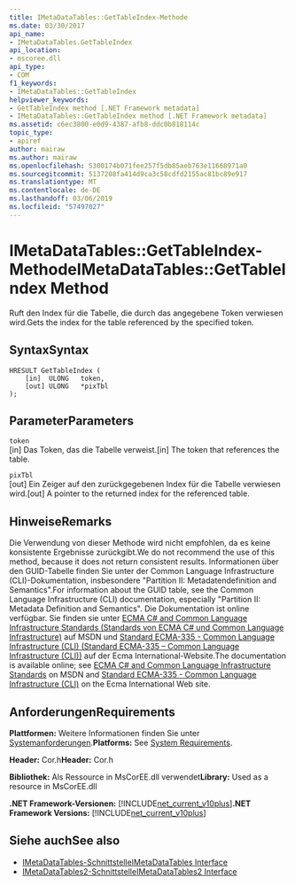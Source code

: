 ```yaml
---
title: IMetaDataTables::GetTableIndex-Methode
ms.date: 03/30/2017
api_name:
- IMetaDataTables.GetTableIndex
api_location:
- mscoree.dll
api_type:
- COM
f1_keywords:
- IMetaDataTables::GetTableIndex
helpviewer_keywords:
- GetTableIndex method [.NET Framework metadata]
- IMetaDataTables::GetTableIndex method [.NET Framework metadata]
ms.assetid: c6ec3800-e0d9-4387-afb8-ddc0b818114c
topic_type:
- apiref
author: mairaw
ms.author: mairaw
ms.openlocfilehash: 5300174b071fee257f5db85aeb763e11668971a0
ms.sourcegitcommit: 5137208fa414d9ca3c58cdfd2155ac81bc89e917
ms.translationtype: MT
ms.contentlocale: de-DE
ms.lasthandoff: 03/06/2019
ms.locfileid: "57497027"
---
```

# <a name="imetadatatablesgettableindex-method"></a><span data-ttu-id="fe144-102">IMetaDataTables::GetTableIndex-Methode</span><span class="sxs-lookup"><span data-stu-id="fe144-102">IMetaDataTables::GetTableIndex Method</span></span>
<span data-ttu-id="fe144-103">Ruft den Index für die Tabelle, die durch das angegebene Token verwiesen wird.</span><span class="sxs-lookup"><span data-stu-id="fe144-103">Gets the index for the table referenced by the specified token.</span></span>  
  
## <a name="syntax"></a><span data-ttu-id="fe144-104">Syntax</span><span class="sxs-lookup"><span data-stu-id="fe144-104">Syntax</span></span>  
  
```  
HRESULT GetTableIndex (  
    [in]  ULONG   token,  
    [out] ULONG   *pixTbl  
);  
```  
  
## <a name="parameters"></a><span data-ttu-id="fe144-105">Parameter</span><span class="sxs-lookup"><span data-stu-id="fe144-105">Parameters</span></span>  
 `token`  
 <span data-ttu-id="fe144-106">[in] Das Token, das die Tabelle verweist.</span><span class="sxs-lookup"><span data-stu-id="fe144-106">[in] The token that references the table.</span></span>  
  
 `pixTbl`  
 <span data-ttu-id="fe144-107">[out] Ein Zeiger auf den zurückgegebenen Index für die Tabelle verwiesen wird.</span><span class="sxs-lookup"><span data-stu-id="fe144-107">[out] A pointer to the returned index for the referenced table.</span></span>  
  
## <a name="remarks"></a><span data-ttu-id="fe144-108">Hinweise</span><span class="sxs-lookup"><span data-stu-id="fe144-108">Remarks</span></span>  
 <span data-ttu-id="fe144-109">Die Verwendung von dieser Methode wird nicht empfohlen, da es keine konsistente Ergebnisse zurückgibt.</span><span class="sxs-lookup"><span data-stu-id="fe144-109">We do not recommend the use of this method, because it does not return consistent results.</span></span> <span data-ttu-id="fe144-110">Informationen über den GUID-Tabelle finden Sie unter der Common Language Infrastructure (CLI)-Dokumentation, insbesondere "Partition II: Metadatendefinition and Semantics".</span><span class="sxs-lookup"><span data-stu-id="fe144-110">For information about the GUID table, see the Common Language Infrastructure (CLI) documentation, especially "Partition II: Metadata Definition and Semantics".</span></span> <span data-ttu-id="fe144-111">Die Dokumentation ist online verfügbar. Sie finden sie unter [ECMA C# and Common Language Infrastructure Standards (Standards von ECMA C# und Common Language Infrastructure)](https://go.microsoft.com/fwlink/?LinkID=99212) auf MSDN und [Standard ECMA-335 - Common Language Infrastructure (CLI) (Standard ECMA-335 – Common Language Infrastructure (CLI))](https://go.microsoft.com/fwlink/?LinkID=65552) auf der Ecma International-Website.</span><span class="sxs-lookup"><span data-stu-id="fe144-111">The documentation is available online; see [ECMA C# and Common Language Infrastructure Standards](https://go.microsoft.com/fwlink/?LinkID=99212) on MSDN and [Standard ECMA-335 - Common Language Infrastructure (CLI)](https://go.microsoft.com/fwlink/?LinkID=65552) on the Ecma International Web site.</span></span>  
  
## <a name="requirements"></a><span data-ttu-id="fe144-112">Anforderungen</span><span class="sxs-lookup"><span data-stu-id="fe144-112">Requirements</span></span>  
 <span data-ttu-id="fe144-113">**Plattformen:** Weitere Informationen finden Sie unter [Systemanforderungen](../../../../docs/framework/get-started/system-requirements.md).</span><span class="sxs-lookup"><span data-stu-id="fe144-113">**Platforms:** See [System Requirements](../../../../docs/framework/get-started/system-requirements.md).</span></span>  
  
 <span data-ttu-id="fe144-114">**Header:** Cor.h</span><span class="sxs-lookup"><span data-stu-id="fe144-114">**Header:** Cor.h</span></span>  
  
 <span data-ttu-id="fe144-115">**Bibliothek:** Als Ressource in MsCorEE.dll verwendet</span><span class="sxs-lookup"><span data-stu-id="fe144-115">**Library:** Used as a resource in MsCorEE.dll</span></span>  
  
 <span data-ttu-id="fe144-116">**.NET Framework-Versionen:** [!INCLUDE[net_current_v10plus](../../../../includes/net-current-v10plus-md.md)]</span><span class="sxs-lookup"><span data-stu-id="fe144-116">**.NET Framework Versions:** [!INCLUDE[net_current_v10plus](../../../../includes/net-current-v10plus-md.md)]</span></span>  
  
## <a name="see-also"></a><span data-ttu-id="fe144-117">Siehe auch</span><span class="sxs-lookup"><span data-stu-id="fe144-117">See also</span></span>
- [<span data-ttu-id="fe144-118">IMetaDataTables-Schnittstelle</span><span class="sxs-lookup"><span data-stu-id="fe144-118">IMetaDataTables Interface</span></span>](../../../../docs/framework/unmanaged-api/metadata/imetadatatables-interface.md)
- [<span data-ttu-id="fe144-119">IMetaDataTables2-Schnittstelle</span><span class="sxs-lookup"><span data-stu-id="fe144-119">IMetaDataTables2 Interface</span></span>](../../../../docs/framework/unmanaged-api/metadata/imetadatatables2-interface.md)
